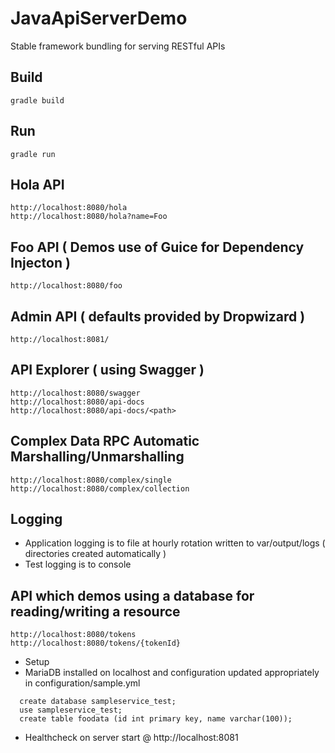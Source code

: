 # JavaApiServerDemo
Stable framework bundling for serving RESTful APIs

## Build
```
gradle build
```

## Run
```
gradle run
```

## Hola API
```
http://localhost:8080/hola
http://localhost:8080/hola?name=Foo
```

## Foo API ( Demos use of Guice for Dependency Injecton )
```
http://localhost:8080/foo
```

## Admin API ( defaults provided by Dropwizard )
```
http://localhost:8081/
```

## API Explorer ( using Swagger )
```
http://localhost:8080/swagger
http://localhost:8080/api-docs
http://localhost:8080/api-docs/<path>
```

## Complex Data RPC Automatic Marshalling/Unmarshalling
```
http://localhost:8080/complex/single
http://localhost:8080/complex/collection
```
## Logging
* Application logging is to file at hourly rotation written to var/output/logs ( directories created automatically )
* Test logging is to console

## API which demos using a database for reading/writing a resource
```
http://localhost:8080/tokens
http://localhost:8080/tokens/{tokenId}
```
* Setup
* MariaDB installed on localhost and configuration updated appropriately in configuration/sample.yml
```
  create database sampleservice_test;
  use sampleservice_test;
  create table foodata (id int primary key, name varchar(100));
```
* Healthcheck on server start @ http://localhost:8081

